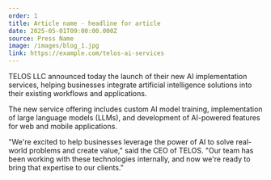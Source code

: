 ```yaml
---
order: 1
title: Article name - headline for article
date: 2025-05-01T09:00:00.000Z
source: Press Name
image: /images/blog_1.jpg
link: https://example.com/telos-ai-services
---
```


TELOS LLC announced today the launch of their new AI implementation services, helping businesses integrate artificial intelligence solutions into their existing workflows and applications.

The new service offering includes custom AI model training, implementation of large language models (LLMs), and development of AI-powered features for web and mobile applications.

"We're excited to help businesses leverage the power of AI to solve real-world problems and create value," said the CEO of TELOS. "Our team has been working with these technologies internally, and now we're ready to bring that expertise to our clients."
